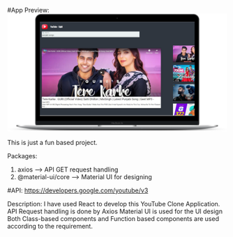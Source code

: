 #App Preview:
![](/public/prev.png)



This is just a fun based project.

Packages:
1. axios --> API GET request handling
2. @material-ui/core --> Material UI for designing

#API:
https://developers.google.com/youtube/v3

Description: I have used React to develop this YouTube Clone Application.
API Request handling is done by Axios
Material UI is used for the UI design
Both Class-based components and Function based components are used according to the requirement.
